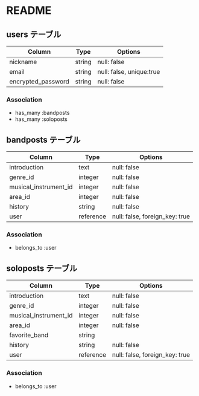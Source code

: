 # README

## users テーブル

| Column               | Type   | Options                  |
| -------------------- | ------ | ------------------------ |
| nickname             | string | null: false              |
| email                | string | null: false, unique:true |
| encrypted_password   | string | null: false              |


### Association

- has_many :bandposts
- has_many :soloposts

## bandposts テーブル

| Column                | Type      | Options                        |
| --------------------- | --------- | ------------------------------ |
| introduction          | text      | null: false                    |
| genre_id              | integer   | null: false                    |
| musical_instrument_id | integer   | null: false                    |
| area_id               | integer   | null: false                    |
| history               | string    | null: false                    |
| user                  | reference | null: false, foreign_key: true |

### Association

- belongs_to :user

## soloposts テーブル

| Column                | Type      | Options                        |
| --------------------- | --------- | ------------------------------ |
| introduction          | text      | null: false                    |
| genre_id              | integer   | null: false                    |
| musical_instrument_id | integer   | null: false                    |
| area_id               | integer   | null: false                    |
| favorite_band         | string    |                                |
| history               | string    | null: false                    |
| user                  | reference | null: false, foreign_key: true |

### Association

- belongs_to :user